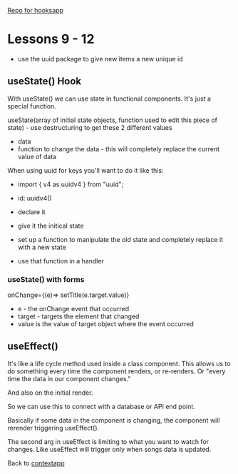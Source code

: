 [Repo for hooksapp](https://github.com/ryan258/hooksapp)

# Lessons 9 - 12

- use the uuid package to give new items a new unique id

## useState() Hook

With useState() we can use state in functional components. It's just a special function.

useState(array of initial state objects, function used to edit this piece of state) - use destructuring to get these 2 different values

- data
- function to change the data - this will completely replace the current value of data

When using uuid for keys you'll want to do it like this:

- import { v4 as uuidv4 } from "uuid";
- id: uuidv4()

- declare it
- give it the initical state
- set up a function to manipulate the old state and completely replace it with a new state
- use that function in a handler

### useState() with forms

onChange={(e)=> setTitle(e.target.value)}

- e - the onChange event that occurred
- target - targets the element that changed
- value is the value of target object where the event occurred

## useEffect()

It's like a life cycle method used inside a class component. This allows us to do something every time the component renders, or re-renders. Or "every time the data in our component changes."

And also on the initial render.

So we can use this to connect with a database or API end point.

Basically if some data in the component is changing, the component will rerender triggering useEffect().

The second arg in useEffect is limiting to what you want to watch for changes. Like useEffect will trigger only when songs data is updated.

Back to [contextapp](https://github.com/ryan258/hooksapp)
